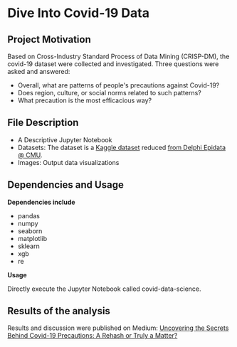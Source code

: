 # Dive Into Covid-19 Data

## Project Motivation
Based on Cross-Industry Standard Process of Data Mining (CRISP-DM), the covid-19 dataset were collected and investigated. Three questions were asked and answered:

* Overall, what are patterns of people's precautions against Covid-19?
* Does region, culture, or social norms related to such patterns?
* What precaution is the most efficacious way?

## File Description
* A Descriptive Jupyter Notebook
* Datasets: The dataset is a [Kaggle dataset](https://www.kaggle.com/c/ml2021spring-hw1/data) reduced [from Delphi Epidata @ CMU](https://cmu-delphi.github.io/delphi-epidata/symptom-survey/).
* Images: Output data visualizations

## Dependencies and Usage

**Dependencies include**
* pandas
* numpy
* seaborn
* matplotlib
* sklearn
* xgb
* re

**Usage**

Directly execute the Jupyter Notebook called covid-data-science.

## Results of the analysis
Results and discussion were published on Medium: [Uncovering the Secrets Behind Covid-19 Precautions: A Rehash or Truly a Matter?](https://medium.com/@ollielo?p=d215c51c6771)